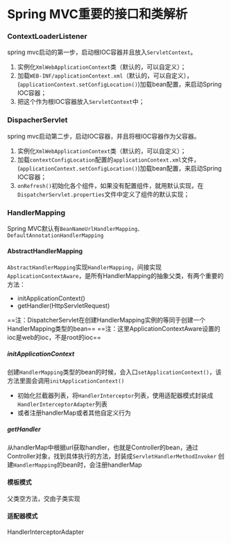 # Spring MVC重要的接口和类解析
### ContextLoaderListener
spring mvc启动的第一步，启动根IOC容器并且放入`ServletContext`。

1. 实例化`XmlWebApplicationContext`类（默认的，可以自定义）；
2. 加载`WEB-INF/applicationContext.xml`（默认的，可以自定义），(`applicationContext.setConfigLocation()`)加载bean配置，来启动Spring IOC容器；
3. 把这个作为根IOC容器放入`ServletContext`中；

### DispacherServlet
spring mvc启动第二步，启动IOC容器，并且将根IOC容器作为父容器。

1. 实例化`XmlWebApplicationContext`类（默认的，可以自定义）；
2. 加载`contextConfigLocation`配置的`applicationContext.xml`文件，(`applicationContext.setConfigLocation()`)加载bean配置，来启动Spring IOC容器；
3. `onRefresh()`初始化各个组件，如果没有配置组件，就用默认实现，在`DispatcherServlet.properties`文件中定义了组件的默认实现；

### HandlerMapping
Spring MVC默认有`BeanNameUrlHandlerMapping、DefaultAnnotationHandlerMapping`
#### AbstractHandlerMapping
`AbstractHandlerMapping`实现`HandlerMapping`，间接实现`ApplicationContextAware`，是所有HandlerMapping的抽象父类，有两个重要的方法：

* initApplicationContext()
* getHandler(HttpServletRequest)

==注：DispatcherServlet在创建HandlerMapping实例的等同于创建一个HandlerMapping类型的bean==
==注：这里ApplicationContextAware设置的ioc是web的ioc，不是root的ioc==

##### initApplicationContext
创建`HandlerMapping`类型的bean的时候，会入口`setApplicationContext()`，该方法里面会调用`initApplicationContext()`

* 初始化拦截器列表，将`HandlerInterceptor`列表，使用适配器模式封装成`HandlerInterceptorAdapter`列表
* 或者注册handlerMap或者其他自定义行为

##### getHandler
从handlerMap中根据url获取handler，也就是Controller的bean，通过Controller对象，找到具体执行的方法，封装成`ServletHandlerMethodInvoker`
创建`HandlerMapping`的bean时，会注册handlerMap
#### 模板模式
父类空方法，交由子类实现
#### 适配器模式
HandlerInterceptorAdapter



